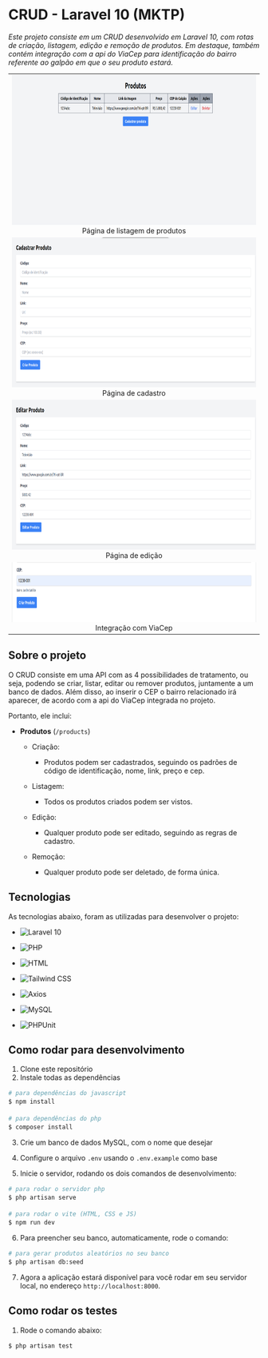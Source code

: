 # CRUD - Laravel 10 (MKTP)
_Este projeto consiste em um CRUD desenvolvido em Laravel 10, com rotas de criação, listagem, edição e remoção de produtos. Em destaque, também contém integração com a api do ViaCep para identificação do bairro referente ao galpão em que o seu produto estará._ 

<table>
  <tr>
    <td align="center">
      <img src="./public/assets/table.png" height="300" />
      <br />
      Página de listagem de produtos
    </td>
  </tr>
  <tr>
    <td align="center">
      <img src="./public/assets/create.png" height="300" />
      <br />
      Página de cadastro
    </td>
  </tr>
  <tr>
    <td align="center">
      <img src="./public/assets/edit.png" height="300" />
      <br />
      Página de edição
    </td>
  </tr>
  <tr>
    <td align="center">
      <img src="./public/assets/viacep.png" height="120" />
      <br />
      Integração com ViaCep
    </td>
  </tr>
</table>

## Sobre o projeto
O CRUD consiste em uma API com as 4 possibilidades de tratamento, ou seja, podendo se criar, listar, editar ou remover produtos, juntamente a um banco de dados. Além disso, ao inserir o CEP o bairro relacionado irá aparecer, de acordo com a api do ViaCep integrada no projeto.

Portanto, ele inclui:

- **Produtos** (`/products`) 
  - Criação:
    - Produtos podem ser cadastrados, seguindo os padrões de código de identificação, nome, link, preço e cep.

  - Listagem:
    - Todos os produtos criados podem ser vistos.

  - Edição:
    - Qualquer produto pode ser editado, seguindo as regras de cadastro.

  - Remoção:
    - Qualquer produto pode ser deletado, de forma única.
    

## Tecnologias

As tecnologias abaixo, foram as utilizadas para desenvolver o projeto:

- ![Laravel 10](https://img.shields.io/badge/Laravel%2010-Active-brightgreen)

- ![PHP](https://img.shields.io/badge/PHP-Programming%20Language-blue)

- ![HTML](https://img.shields.io/badge/HTML-Markup-orange)

- ![Tailwind CSS](https://img.shields.io/badge/Tailwind%20CSS-CSS%20Framework-blueviolet)

- ![Axios](https://img.shields.io/badge/Axios-HTTP%20Client-brightgreen)

- ![MySQL](https://img.shields.io/badge/MySQL-Database-blue)

- ![PHPUnit](https://img.shields.io/badge/PHPUnit-Testing-red)

## Como rodar para desenvolvimento

1. Clone este repositório
2. Instale todas as dependências

```bash
# para dependências do javascript
$ npm install

# para dependências do php
$ composer install
```

3. Crie um banco de dados MySQL, com o nome que desejar

4. Configure o arquivo `.env` usando o `.env.example` como base

5. Inicie o servidor, rodando os dois comandos de desenvolvimento:

```bash
# para rodar o servidor php
$ php artisan serve

# para rodar o vite (HTML, CSS e JS)
$ npm run dev
```
6. Para preencher seu banco, automaticamente, rode o comando:

```bash
# para gerar produtos aleatórios no seu banco
$ php artisan db:seed
```

7. Agora a aplicação estará disponível para você rodar em seu servidor local, no endereço `http://localhost:8000`.

## Como rodar os testes

1. Rode o comando abaixo:

```bash
$ php artisan test
```
